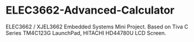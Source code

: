 # ELEC3662-Advanced-Calculator
ELEC3662 / XJEL3662 Embedded Systems Mini Project. Based on Tiva C Series TM4C123G LaunchPad, HITACHI HD44780U LCD Screen.

